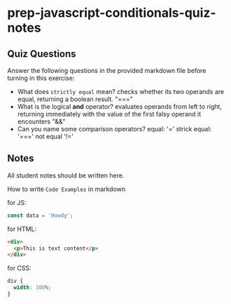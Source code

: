 # prep-javascript-conditionals-quiz-notes

## Quiz Questions

Answer the following questions in the provided markdown file before turning in this exercise:

- What does `strictly equal` mean?
  checks whether its two operands are equal, returning a boolean result. "==="
- What is the logical **and** operator?
  evaluates operands from left to right, returning immediately with the value of the first falsy operand it encounters "&&"
- Can you name some comparison operators?
  equal: '='
  strick equal: '==='
  not equal '!='

## Notes

All student notes should be written here.

How to write `Code Examples` in markdown

for JS:

```javascript
const data = 'Howdy';
```

for HTML:

```html
<div>
  <p>This is text content</p>
</div>
```

for CSS:

```css
div {
  width: 100%;
}
```
